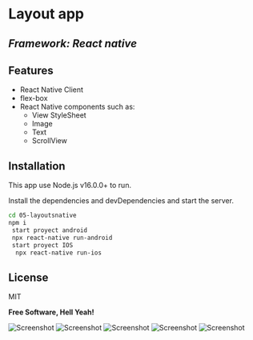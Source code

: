 # Layout app

## _Framework: React native_

## Features
- React Native Client
- flex-box
- React Native components such as:
  - View StyleSheet
  - Image
  - Text
  - ScrollView

## Installation

This app use Node.js v16.0.0+ to run.

Install the dependencies and devDependencies and start the server.

```sh
cd 05-layoutsnative
npm i
 start proyect android
 npx react-native run-android
 start proyect IOS
  npx react-native run-ios
```
## License

MIT

**Free Software, Hell Yeah!**

![Screenshot](assets/screenshots/home.png)
![Screenshot](assets/screenshots/to_do.png)
![Screenshot](assets/screenshots/to_do2.png)
![Screenshot](assets/screenshots/best_accommodations.png)
![Screenshot](assets/screenshots/accommodations_LA.png)